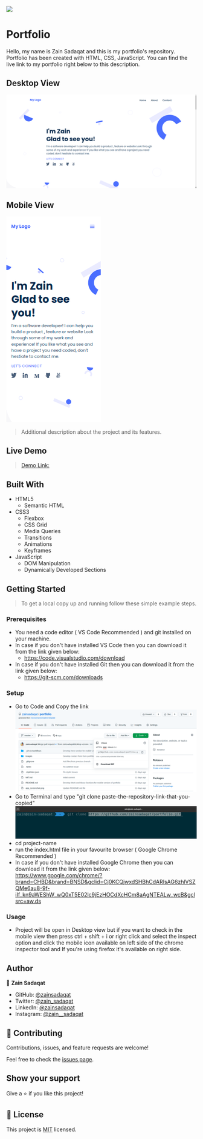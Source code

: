 ![](https://img.shields.io/badge/Microverse-blueviolet)

# Portfolio

Hello, my name is Zain Sadaqat and this is my portfolio's repository. Portfolio has been created with HTML, CSS, JavaScript. You can find the live link to my portfolio right below to this description.


## Desktop View

![screenshot](images/portfolios-desktop-view.png)

## Mobile View

![screenshot](images/portfolios-mobile-view.png)

> Additional description about the project and its features.

## Live Demo

> [Demo Link:](https://zainsadaqat.github.io/portfolio/)

## Built With

- HTML5
  - Semantic HTML
- CSS3
  - Flexbox
  - CSS Grid
  - Media Queries
  - Transitions
  - Animations
  - Keyframes
- JavaScript
  - DOM Manipulation
  - Dynamically Developed Sections

## Getting Started

> To get a local copy up and running follow these simple example steps.

### Prerequisites

- You need a code editor ( VS Code Recommended ) and git installed on your machine.
- In case if you don't have installed VS Code then you can download it from the link given below:
  - https://code.visualstudio.com/download
- In case if you don't have installed Git then you can download it from the link given below:
  - https://git-scm.com/downloads

### Setup

- Go to Code and Copy the link
  ![screenshot](images/repository-link-image.png)
- Go to Terminal and type "git clone paste-the-repository-link-that-you-copied"
  ![screenshot](images/repository-usage-view.png)
- cd project-name
- run the index.html file in your favourite browser ( Google Chrome Recommended )
- In case if you don't have installed Google Chrome then you can download it from the link given below:
  https://www.google.com/chrome/?brand=CHBD&brand=BNSD&gclid=Cj0KCQjwxdSHBhCdARIsAG6zhlVSZQMe6au8-9f-iIf_kn9aWEShW_wQ0xT5E02lc9jEzHOCdXcHCm8aAgNTEALw_wcB&gclsrc=aw.ds

### Usage

- Project will be open in Desktop view but if you want to check in the mobile view then press
  ctrl + shift + i or right click and select the inspect option and click the mobile icon available
  on left side of the chrome inspector tool and If you're using firefox it's available on right side.

## Author

👤 **Zain Sadaqat**

- GitHub: [@zainsadaqat](https://github.com/zainsadaqat)
- Twitter: [@zain_sadaqat](https://twitter.com/zain_sadaqat)
- LinkedIn: [@zainsadaqat](https://linkedin.com/in/zainsadaqat)
- Instagram: [@zain\_\_sadaqat](https://instagram.com/zain__sadaqat)

## 🤝 Contributing

Contributions, issues, and feature requests are welcome!

Feel free to check the [issues page](../../issues/).

## Show your support

Give a ⭐️ if you like this project!

## 📝 License

This project is [MIT](./MIT.md) licensed.
